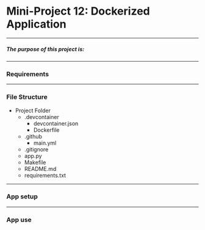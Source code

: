 # Mini-Project 12: Dockerized Application
---
##### The purpose of this project is:
---
### Requirements

---
### File Structure
- Project Folder
    - .devcontainer
        - devcontainer.json
        - Dockerfile
    - .github
        - main.yml
    - .gitignore
    - app.py
    - Makefile
    - README.md
    - requirements.txt

---
### App setup

---
### App use
